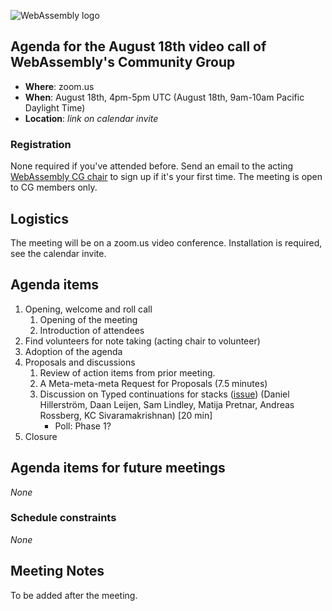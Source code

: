 ![WebAssembly logo](/images/WebAssembly.png)

## Agenda for the August 18th video call of WebAssembly's Community Group

- **Where**: zoom.us
- **When**: August 18th, 4pm-5pm UTC (August 18th, 9am-10am Pacific Daylight Time)
- **Location**: *link on calendar invite*

### Registration

None required if you've attended before. Send an email to the acting [WebAssembly CG chair](mailto:webassembly-cg-chair@chromium.org)
to sign up if it's your first time. The meeting is open to CG members only.

## Logistics

The meeting will be on a zoom.us video conference.
Installation is required, see the calendar invite.

## Agenda items

1. Opening, welcome and roll call
    1. Opening of the meeting
    1. Introduction of attendees
1. Find volunteers for note taking (acting chair to volunteer)
1. Adoption of the agenda
1. Proposals and discussions
    1. Review of action items from prior meeting.
    1. A Meta-meta-meta Request for Proposals (7.5 minutes)
    1. Discussion on Typed continuations for stacks ([issue](https://github.com/WebAssembly/design/issues/1359
)) (Daniel Hillerström, Daan Leijen, Sam Lindley, Matija Pretnar, Andreas Rossberg, KC Sivaramakrishnan) [20 min]
       - Poll: Phase 1?
1. Closure

## Agenda items for future meetings

*None*

### Schedule constraints

*None*

## Meeting Notes
To be added after the meeting.
